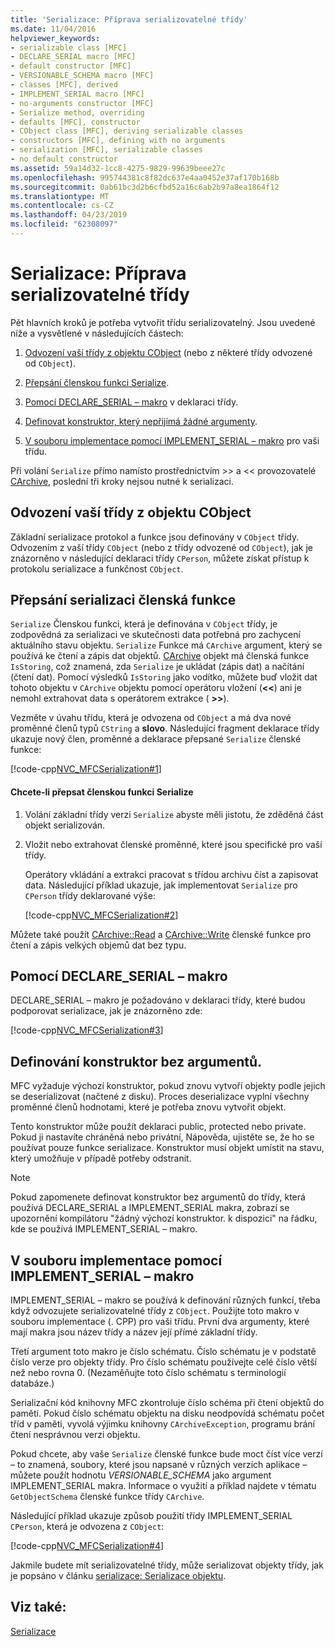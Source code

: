 ```yaml
---
title: 'Serializace: Příprava serializovatelné třídy'
ms.date: 11/04/2016
helpviewer_keywords:
- serializable class [MFC]
- DECLARE_SERIAL macro [MFC]
- default constructor [MFC]
- VERSIONABLE_SCHEMA macro [MFC]
- classes [MFC], derived
- IMPLEMENT_SERIAL macro [MFC]
- no-arguments constructor [MFC]
- Serialize method, overriding
- defaults [MFC], constructor
- CObject class [MFC], deriving serializable classes
- constructors [MFC], defining with no arguments
- serialization [MFC], serializable classes
- no default constructor
ms.assetid: 59a14d32-1cc8-4275-9829-99639beee27c
ms.openlocfilehash: 995744381c8f82dc637e4aa0452e37af170b168b
ms.sourcegitcommit: 0ab61bc3d2b6cfbd52a16c6ab2b97a8ea1864f12
ms.translationtype: MT
ms.contentlocale: cs-CZ
ms.lasthandoff: 04/23/2019
ms.locfileid: "62308097"
---
```

# <a name="serialization-making-a-serializable-class"></a>Serializace: Příprava serializovatelné třídy

Pět hlavních kroků je potřeba vytvořit třídu serializovatelný. Jsou uvedené níže a vysvětlené v následujících částech:

1. [Odvození vaší třídy z objektu CObject](#_core_deriving_your_class_from_cobject) (nebo z některé třídy odvozené od `CObject`).

1. [Přepsání členskou funkci Serialize](#_core_overriding_the_serialize_member_function).

1. [Pomocí DECLARE_SERIAL – makro](#_core_using_the_declare_serial_macro) v deklaraci třídy.

1. [Definovat konstruktor, který nepřijímá žádné argumenty](#_core_defining_a_constructor_with_no_arguments).

1. [V souboru implementace pomocí IMPLEMENT_SERIAL – makro](#_core_using_the_implement_serial_macro_in_the_implementation_file) pro vaši třídu.

Při volání `Serialize` přímo namísto prostřednictvím >> a << provozovatelé [CArchive](../mfc/reference/carchive-class.md), poslední tři kroky nejsou nutné k serializaci.

##  <a name="_core_deriving_your_class_from_cobject"></a> Odvození vaší třídy z objektu CObject

Základní serializace protokol a funkce jsou definovány v `CObject` třídy. Odvozením z vaší třídy `CObject` (nebo z třídy odvozené od `CObject`), jak je znázorněno v následující deklaraci třídy `CPerson`, můžete získat přístup k protokolu serializace a funkčnost `CObject`.

##  <a name="_core_overriding_the_serialize_member_function"></a> Přepsání serializaci členská funkce

`Serialize` Členskou funkci, která je definována v `CObject` třídy, je zodpovědná za serializaci ve skutečnosti data potřebná pro zachycení aktuálního stavu objektu. `Serialize` Funkce má `CArchive` argument, který se používá ke čtení a zápis dat objektů. [CArchive](../mfc/reference/carchive-class.md) objekt má členská funkce `IsStoring`, což znamená, zda `Serialize` je ukládat (zápis dat) a načítání (čtení dat). Pomocí výsledků `IsStoring` jako vodítko, můžete buď vložit dat tohoto objektu v `CArchive` objektu pomocí operátoru vložení (**<\<**) ani je nemohl extrahovat data s operátorem extrakce ( **>>**).

Vezměte v úvahu třídu, která je odvozena od `CObject` a má dva nové proměnné členů typů `CString` a **slovo**. Následující fragment deklarace třídy ukazuje nový člen, proměnné a deklarace přepsané `Serialize` členské funkce:

[!code-cpp[NVC_MFCSerialization#1](../mfc/codesnippet/cpp/serialization-making-a-serializable-class_1.h)]

#### <a name="to-override-the-serialize-member-function"></a>Chcete-li přepsat členskou funkci Serialize

1. Volání základní třídy verzi `Serialize` abyste měli jistotu, že zděděná část objekt serializován.

1. Vložit nebo extrahovat členské proměnné, které jsou specifické pro vaší třídy.

   Operátory vkládání a extrakci pracovat s třídou archivu číst a zapisovat data. Následující příklad ukazuje, jak implementovat `Serialize` pro `CPerson` třídy deklarované výše:

   [!code-cpp[NVC_MFCSerialization#2](../mfc/codesnippet/cpp/serialization-making-a-serializable-class_2.cpp)]

Můžete také použít [CArchive::Read](../mfc/reference/carchive-class.md#read) a [CArchive::Write](../mfc/reference/carchive-class.md#write) členské funkce pro čtení a zápis velkých objemů dat bez typu.

##  <a name="_core_using_the_declare_serial_macro"></a> Pomocí DECLARE_SERIAL – makro

DECLARE_SERIAL – makro je požadováno v deklaraci třídy, které budou podporovat serializace, jak je znázorněno zde:

[!code-cpp[NVC_MFCSerialization#3](../mfc/codesnippet/cpp/serialization-making-a-serializable-class_3.h)]

##  <a name="_core_defining_a_constructor_with_no_arguments"></a> Definování konstruktor bez argumentů.

MFC vyžaduje výchozí konstruktor, pokud znovu vytvoří objekty podle jejich se deserializovat (načtené z disku). Proces deserializace vyplní všechny proměnné členů hodnotami, které je potřeba znovu vytvořit objekt.

Tento konstruktor může použít deklaraci public, protected nebo private. Pokud ji nastavíte chráněná nebo privátní, Nápověda, ujistěte se, že ho se používat pouze funkce serializace. Konstruktor musí objekt umístit na stavu, který umožňuje v případě potřeby odstranit.

> [!NOTE]
>  Pokud zapomenete definovat konstruktor bez argumentů do třídy, která používá DECLARE_SERIAL a IMPLEMENT_SERIAL makra, zobrazí se upozornění kompilátoru "žádný výchozí konstruktor. k dispozici" na řádku, kde se používá IMPLEMENT_SERIAL – makro.

##  <a name="_core_using_the_implement_serial_macro_in_the_implementation_file"></a> V souboru implementace pomocí IMPLEMENT_SERIAL – makro

IMPLEMENT_SERIAL – makro se používá k definování různých funkcí, třeba když odvozujete serializovatelné třídy z `CObject`. Použijte toto makro v souboru implementace (. CPP) pro vaši třídu. První dva argumenty, které mají makra jsou název třídy a název její přímé základní třídy.

Třetí argument toto makro je číslo schématu. Číslo schématu je v podstatě číslo verze pro objekty třídy. Pro číslo schématu používejte celé číslo větší než nebo rovna 0. (Nezaměňujte toto číslo schématu s terminologií databáze.)

Serializační kód knihovny MFC zkontroluje číslo schéma při čtení objektů do paměti. Pokud číslo schématu objektu na disku neodpovídá schématu počet tříd v paměti, vyvolá výjimku knihovny `CArchiveException`, programu brání čtení nesprávnou verzi objektu.

Pokud chcete, aby vaše `Serialize` členské funkce bude moct číst více verzí – to znamená, soubory, které jsou napsané v různých verzích aplikace – můžete použít hodnotu *VERSIONABLE_SCHEMA* jako argument IMPLEMENT_SERIAL makra. Informace o využití a příklad najdete v tématu `GetObjectSchema` členské funkce třídy `CArchive`.

Následující příklad ukazuje způsob použití třídy IMPLEMENT_SERIAL `CPerson`, která je odvozena z `CObject`:

[!code-cpp[NVC_MFCSerialization#4](../mfc/codesnippet/cpp/serialization-making-a-serializable-class_4.cpp)]

Jakmile budete mít serializovatelné třídy, může serializovat objekty třídy, jak je popsáno v článku [serializace: Serializace objektu](../mfc/serialization-serializing-an-object.md).

## <a name="see-also"></a>Viz také:

[Serializace](../mfc/serialization-in-mfc.md)
